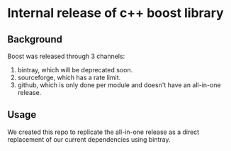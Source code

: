 # Internal release of c++ boost library

## Background
  Boost was released through 3 channels:
  1. bintray, which will be deprecated soon.
  2. sourceforge, which has a rate limit.
  3. github, which is only done per module and doesn't have an all-in-one release.

## Usage
  We created this repo to replicate the all-in-one release as a direct replacement of our current dependencies using bintray.
